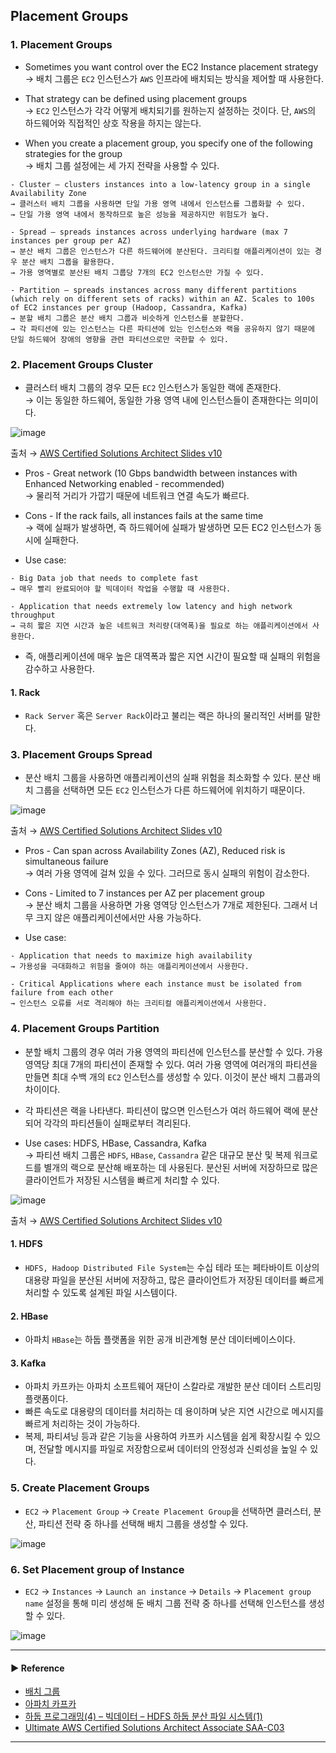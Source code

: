 ## Placement Groups
### 1. Placement Groups
- Sometimes you want control over the EC2 Instance placement strategy  
→ 배치 그룹은 `EC2` 인스턴스가 `AWS` 인프라에 배치되는 방식을 제어할 때 사용한다.

- That strategy can be defined using placement groups  
→ `EC2` 인스턴스가 각각 어떻게 배치되기를 원하는지 설정하는 것이다. 단, `AWS`의 하드웨어와 직접적인 상호 작용을 하지는 않는다.

- When you create a placement group, you specify one of the following strategies for the group  
→ 배치 그룹 설정에는 세 가지 전략을 사용할 수 있다.
~~~
- Cluster — clusters instances into a low-latency group in a single Availability Zone
→ 클러스터 배치 그룹을 사용하면 단일 가용 영역 내에서 인스턴스를 그룹화할 수 있다.
→ 단일 가용 영역 내에서 동작하므로 높은 성능을 제공하지만 위험도가 높다.

- Spread — spreads instances across underlying hardware (max 7 instances per group per AZ)
→ 분산 배치 그룹은 인스턴스가 다른 하드웨어에 분산된다. 크리티컬 애플리케이션이 있는 경우 분산 배치 그룹을 활용한다.
→ 가용 영역별로 분산된 배치 그룹당 7개의 EC2 인스턴스만 가질 수 있다.

- Partition — spreads instances across many different partitions (which rely on different sets of racks) within an AZ. Scales to 100s of EC2 instances per group (Hadoop, Cassandra, Kafka)
→ 분할 배치 그룹은 분산 배치 그룹과 비슷하게 인스턴스를 분할한다.
→ 각 파티션에 있는 인스턴스는 다른 파티션에 있는 인스턴스와 랙을 공유하지 않기 때문에 단일 하드웨어 장애의 영향을 관련 파티션으로만 국한할 수 있다.
~~~

### 2. Placement Groups Cluster
- 클러스터 배치 그룹의 경우 모든 `EC2` 인스턴스가 동일한 랙에 존재한다.  
→ 이는 동일한 하드웨어, 동일한 가용 영역 내에 인스턴스들이 존재한다는 의미이다.

![image](https://user-images.githubusercontent.com/97398071/232227585-266b9b88-c161-4cc4-9c63-a203196ad2e6.png)

출처 → [AWS Certified Solutions Architect Slides v10](https://courses.datacumulus.com/downloads/certified-solutions-architect-pn9/)

- Pros - Great network (10 Gbps bandwidth between instances with Enhanced Networking enabled - recommended)  
→ 물리적 거리가 가깝기 때문에 네트워크 연결 속도가 빠르다.

- Cons - If the rack fails, all instances fails at the same time  
→ 랙에 실패가 발생하면, 즉 하드웨어에 실패가 발생하면 모든 EC2 인스턴스가 동시에 실패한다. 

- Use case:
~~~
- Big Data job that needs to complete fast
→ 매우 빨리 완료되어야 할 빅데이터 작업을 수행할 때 사용한다.

- Application that needs extremely low latency and high network throughput
→ 극히 짧은 지연 시간과 높은 네트워크 처리량(대역폭)을 필요로 하는 애플리케이션에서 사용한다.
~~~

- 즉, 애플리케이션에 매우 높은 대역폭과 짧은 지연 시간이 필요할 때 실패의 위험을 감수하고 사용한다.

#### 1. Rack
- `Rack Server` 혹은 `Server Rack`이라고 불리는 랙은 하나의 물리적인 서버를 말한다.

### 3. Placement Groups Spread
- 분산 배치 그룹을 사용하면 애플리케이션의 실패 위험을 최소화할 수 있다. 분산 배치 그룹을 선택하면 모든 `EC2` 인스턴스가 다른 하드웨어에 위치하기 때문이다.

![image](https://user-images.githubusercontent.com/97398071/232227611-409eb609-5093-4f13-b709-74e6ada748d8.png)

출처 → [AWS Certified Solutions Architect Slides v10](https://courses.datacumulus.com/downloads/certified-solutions-architect-pn9/)

- Pros - Can span across Availability Zones (AZ), Reduced risk is simultaneous failure  
→ 여러 가용 영역에 걸쳐 있을 수 있다. 그러므로 동시 실패의 위험이 감소한다.

- Cons - Limited to 7 instances per AZ per placement group  
→ 분산 배치 그룹을 사용하면 가용 영역당 인스턴스가 7개로 제한된다. 그래서 너무 크지 않은 애플리케이션에서만 사용 가능하다.

- Use case:
~~~
- Application that needs to maximize high availability
→ 가용성을 극대화하고 위험을 줄여야 하는 애플리케이션에서 사용한다.

- Critical Applications where each instance must be isolated from failure from each other
→ 인스턴스 오류를 서로 격리해야 하는 크리티컬 애플리케이션에서 사용한다.
~~~

### 4. Placement Groups Partition
- 분할 배치 그룹의 경우 여러 가용 영역의 파티션에 인스턴스를 분산할 수 있다. 가용 영역당 최대 7개의 파티션이 존재할 수 있다. 여러 가용 영역에 여러개의 파티션을 만들면 최대 수백 개의 `EC2` 인스턴스를 생성할 수 있다. 이것이 분산 배치 그룹과의 차이이다.
- 각 파티션은 랙을 나타낸다. 파티션이 많으면 인스턴스가 여러 하드웨어 랙에 분산되어 각각의 파티션들이 실패로부터 격리된다.

- Use cases: HDFS, HBase, Cassandra, Kafka  
→ 파티션 배치 그룹은 `HDFS`, `HBase`, `Cassandra` 같은 대규모 분산 및 복제 워크로드를 별개의 랙으로 분산해 배포하는 데 사용된다. 분산된 서버에 저장하므로 많은 클라이언트가 저장된 시스템을 빠르게 처리할 수 있다.

![image](https://user-images.githubusercontent.com/97398071/232227631-b194d2df-7e2f-44c8-aa08-d70f2dddb327.png)

출처 → [AWS Certified Solutions Architect Slides v10](https://courses.datacumulus.com/downloads/certified-solutions-architect-pn9/)

#### 1. HDFS
- `HDFS, Hadoop Distributed File System`는 수십 테라 또는 페타바이트 이상의 대용량 파일을 분산된 서버에 저장하고, 많은 클라이언트가 저장된 데이터를 빠르게 처리할 수 있도록 설계된 파일 시스템이다.

#### 2. HBase
- 아파치 `HBase`는 하둡 플랫폼을 위한 공개 비관계형 분산 데이터베이스이다.

#### 3. Kafka
- 아파치 카프카는 아파치 소프트웨어 재단이 스칼라로 개발한 분산 데이터 스트리밍 플랫폼이다.
- 빠른 속도로 대용량의 데이터를 처리하는 데 용이하며 낮은 지연 시간으로 메시지를 빠르게 처리하는 것이 가능하다.
- 복제, 파티셔닝 등과 같은 기능을 사용하여 카프카 시스템을 쉽게 확장시킬 수 있으며, 전달할 메시지를 파일로 저장함으로써 데이터의 안정성과 신뢰성을 높일 수 있다.

### 5. Create Placement Groups
- `EC2` → `Placement Group` → `Create Placement Group`을 선택하면 클러스터, 분산, 파티션 전략 중 하나를 선택해 배치 그룹을 생성할 수 있다.

![image](https://user-images.githubusercontent.com/97398071/232229116-c20f7369-56ca-4c76-810f-ccfb520e2408.png)

### 6. Set Placement group of Instance
- `EC2` → `Instances` → `Launch an instance` → `Details` → `Placement group name` 설정을 통해 미리 생성해 둔 배치 그룹 전략 중 하나를 선택해 인스턴스를 생성할 수 있다.

![image](https://user-images.githubusercontent.com/97398071/232228899-71a604b5-a0dc-4aac-b99f-246bda9d8fad.png)

---
#### ▶ Reference
- [배치 그룹](https://docs.aws.amazon.com/ko_kr/AWSEC2/latest/UserGuide/placement-groups.html)
- [아파치 카프카](https://ko.wikipedia.org/wiki/아파치_카프카)
- [하둡 프로그래밍(4) – 빅데이터 – HDFS 하둡 분산 파일 시스템(1)](https://hoing.io/archives/23070)
- [Ultimate AWS Certified Solutions Architect Associate SAA-C03](https://www.udemy.com/course/aws-certified-solutions-architect-associate-saa-c03/)
---